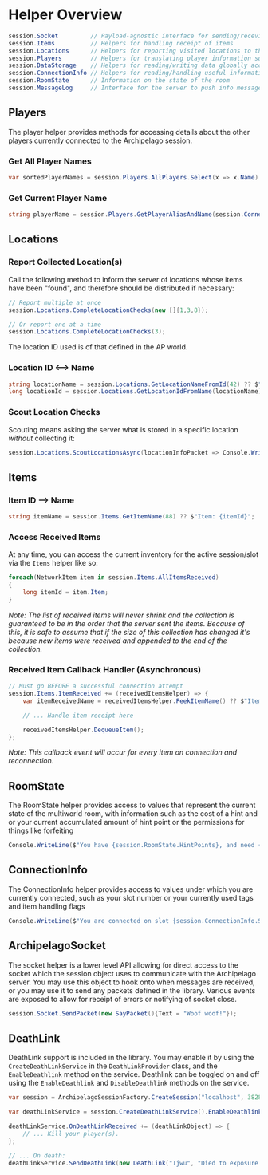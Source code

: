 ﻿# Helper Overview

```csharp
session.Socket         // Payload-agnostic interface for sending/receving the most basic transmission units between client/server
session.Items          // Helpers for handling receipt of items
session.Locations      // Helpers for reporting visited locations to the server
session.Players        // Helpers for translating player information such as number, alias, name etc.
session.DataStorage    // Helpers for reading/writing data globally accessible to any client connected in the room
session.ConnectionInfo // Helpers for reading/handling useful information on the current connection
session.RoomState      // Information on the state of the room
session.MessageLog     // Interface for the server to push info messages to the user
```

## Players

The player helper provides methods for accessing details about the other players currently connected to the Archipelago
session.

### Get All Player Names

```csharp
var sortedPlayerNames = session.Players.AllPlayers.Select(x => x.Name).OrderBy(x => x);
```

### Get Current Player Name

```csharp
string playerName = session.Players.GetPlayerAliasAndName(session.ConnectionInfo.Slot);
```

## Locations

### Report Collected Location(s)

Call the following method to inform the server of locations whose items have been "found", and therefore should be
distributed if necessary:

```csharp
// Report multiple at once
session.Locations.CompleteLocationChecks(new []{1,3,8});

// Or report one at a time
session.Locations.CompleteLocationChecks(3);
```

The location ID used is of that defined in the AP world.

### Location ID <--> Name

```csharp
string locationName = session.Locations.GetLocationNameFromId(42) ?? $"Location: {locationId}";
long locationId = session.Locations.GetLocationIdFromName(locationName);
```

### Scout Location Checks

Scouting means asking the server what is stored in a specific location *without* collecting it:

```csharp
session.Locations.ScoutLocationsAsync(locationInfoPacket => Console.WriteLine(locationInfoPacket.Locations.Count));
```

## Items

### Item ID --> Name

```csharp
string itemName = session.Items.GetItemName(88) ?? $"Item: {itemId}";
```

### Access Received Items

At any time, you can access the current inventory for the active session/slot via the `Items` helper like so:

```csharp
foreach(NetworkItem item in session.Items.AllItemsReceived)
{
    long itemId = item.Item;
}
```

*Note: The list of received items will never shrink and the collection is guaranteed to be in the order that the server
sent the items. Because of this, it is safe to assume that if the size of this collection has changed it's because new
items were received and appended to the end of the collection.*

### Received Item Callback Handler (Asynchronous)

```csharp
// Must go BEFORE a successful connection attempt
session.Items.ItemReceived += (receivedItemsHelper) => {
    var itemReceivedName = receivedItemsHelper.PeekItemName() ?? $"Item: {itemId}";

    // ... Handle item receipt here

    receivedItemsHelper.DequeueItem();
};
```

*Note: This callback event will occur for every item on connection and reconnection.*

## RoomState

The RoomState helper provides access to values that represent the current state of the multiworld room, with information
such as the cost of a hint and or your current accumulated amount of hint point or the permissions for things like
forfeiting

```csharp
Console.WriteLine($"You have {session.RoomState.HintPoints}, and need {session.RoomState.HintCost} for a hint");
```

## ConnectionInfo

The ConnectionInfo helper provides access to values under which you are currently connected, such as your slot number or
your currently used tags and item handling flags

```csharp
Console.WriteLine($"You are connected on slot {session.ConnectionInfo.Slot}, on team {session.ConnectionInfo.Team}");
```

## ArchipelagoSocket

The socket helper is a lower level API allowing for direct access to the socket which the session object uses to
communicate with the Archipelago server. You may use this object to hook onto when messages are received, or you may use
it to send any packets defined in the library. Various events are exposed to allow for receipt of errors or notifying of
socket close.

```csharp
session.Socket.SendPacket(new SayPacket(){Text = "Woof woof!"});
```

## DeathLink

DeathLink support is included in the library. You may enable it by using the `CreateDeathLinkService` in the
`DeathLinkProvider` class, and the `EnableDeathlink` method on the service. Deathlink can be toggled on and off using
the `EnableDeathlink` and `DisableDeathlink` methods on the service.

```csharp
var session = ArchipelagoSessionFactory.CreateSession("localhost", 38281);

var deathLinkService = session.CreateDeathLinkService().EnableDeathlink();

deathLinkService.OnDeathLinkReceived += (deathLinkObject) => {
    // ... Kill your player(s).
};

// ... On death:
deathLinkService.SendDeathLink(new DeathLink("Ijwu", "Died to exposure."));
```
